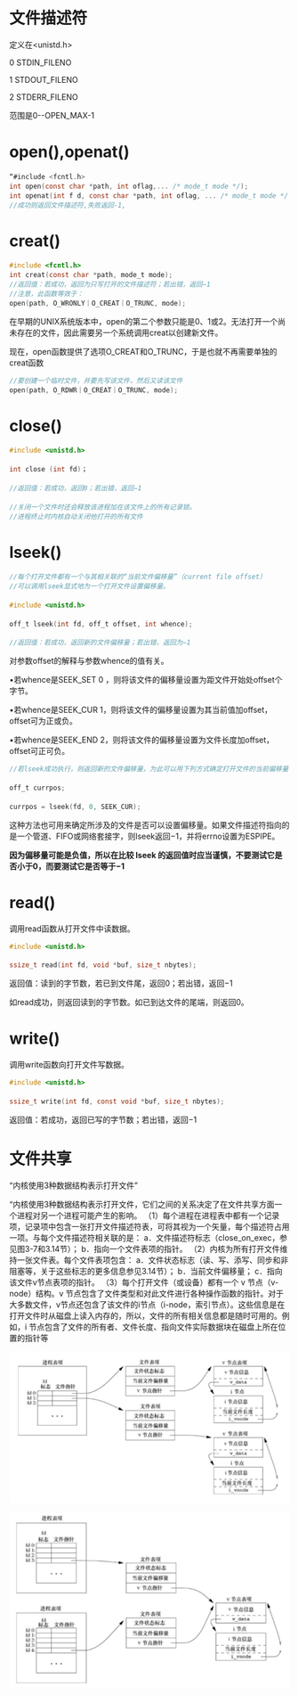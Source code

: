# 文件描述符

 定义在<unistd.h>

0	STDIN_FILENO

1	STDOUT_FILENO

2	STDERR_FILENO

范围是0--OPEN_MAX-1

# open(),openat()

```c
“#include <fcntl.h>
int open(const char *path, int oflag,... /* mode_t mode */);
int openat(int f d, const char *path, int oflag, ... /* mode_t mode */ );”
//成功则返回文件描述符,失败返回-1,
```

# creat()

```c
#include <fcntl.h>
int creat(const char *path, mode_t mode);
//返回值：若成功，返回为只写打开的文件描述符；若出错，返回−1
//注意，此函数等效于：
open(path, O_WRONLY｜O_CREAT｜O_TRUNC, mode);

```

在早期的UNIX系统版本中，open的第二个参数只能是0、1或2。无法打开一个尚未存在的文件，因此需要另一个系统调用creat以创建新文件。

现在，open函数提供了选项O_CREAT和O_TRUNC，于是也就不再需要单独的creat函数

```c
//要创建一个临时文件，并要先写该文件，然后又读该文件
open(path, O_RDWR｜O_CREAT｜O_TRUNC, mode);
```

# close()

```c
#include <unistd.h>

int close (int fd)；

//返回值：若成功，返回0；若出错，返回−1

//关闭一个文件时还会释放该进程加在该文件上的所有记录锁。
//进程终止时内核自动关闭他打开的所有文件
```

# lseek()

```c
//每个打开文件都有一个与其相关联的“当前文件偏移量”（current file offset）
//可以调用lseek显式地为一个打开文件设置偏移量。

#include <unistd.h>

off_t lseek(int fd, off_t offset, int whence);

//返回值：若成功，返回新的文件偏移量；若出错，返回为−1
```

对参数offset的解释与参数whence的值有关。

•若whence是SEEK_SET 0 ，则将该文件的偏移量设置为距文件开始处offset个字节。

•若whence是SEEK_CUR 1，则将该文件的偏移量设置为其当前值加offset，offset可为正或负。

•若whence是SEEK_END  2，则将该文件的偏移量设置为文件长度加offset，offset可正可负。

```c
//若lseek成功执行，则返回新的文件偏移量，为此可以用下列方式确定打开文件的当前偏移量：

off_t currpos;

currpos = lseek(fd, 0, SEEK_CUR);
```

这种方法也可用来确定所涉及的文件是否可以设置偏移量。如果文件描述符指向的是一个管道、FIFO或网络套接字，则lseek返回−1，并将errno设置为ESPIPE。

**因为偏移量可能是负值，所以在比较 lseek 的返回值时应当谨慎，不要测试它是否小于0，而要测试它是否等于−1**

# read()

调用read函数从打开文件中读数据。

```c
#include <unistd.h>

ssize_t read(int fd, void *buf, size_t nbytes);
```

返回值：读到的字节数，若已到文件尾，返回0；若出错，返回−1

如read成功，则返回读到的字节数。如已到达文件的尾端，则返回0。

# write()

调用write函数向打开文件写数据。

```C
#include <unistd.h>

ssize_t write(int fd, const void *buf, size_t nbytes);
```

返回值：若成功，返回已写的字节数；若出错，返回−1



# 文件共享

“内核使用3种数据结构表示打开文件”

“内核使用3种数据结构表示打开文件，它们之间的关系决定了在文件共享方面一个进程对另一个进程可能产生的影响。
（1）每个进程在进程表中都有一个记录项，记录项中包含一张打开文件描述符表，可将其视为一个矢量，每个描述符占用一项。与每个文件描述符相关联的是：
a．文件描述符标志（close_on_exec，参见图3-7和3.14节）；
b．指向一个文件表项的指针。
（2）内核为所有打开文件维持一张文件表。每个文件表项包含：
a．文件状态标志（读、写、添写、同步和非阻塞等，关于这些标志的更多信息参见3.14节）；
b．当前文件偏移量；
c．指向该文件v节点表项的指针。
（3）每个打开文件（或设备）都有一个 v 节点（v-node）结构。v 节点包含了文件类型和对此文件进行各种操作函数的指针。对于大多数文件，v节点还包含了该文件的i节点（i-node，索引节点）。这些信息是在打开文件时从磁盘上读入内存的，所以，文件的所有相关信息都是随时可用的。例如，i 节点包含了文件的所有者、文件长度、指向文件实际数据块在磁盘上所在位置的指针等

![打开文件的内核数据结构](img/打开文件的内核数据结构.png)

![两个独立进程各自打开同一个文件](img/两个独立进程各自打开同一个文件.png)
